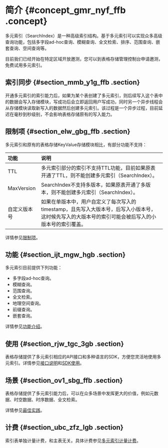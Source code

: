 # 简介 {#concept_gmr_nyf_ffb .concept}

多元索引（SearchIndex）是一种高级索引结构。基于多元索引可以实现众多高级查询功能，包括多字段ad-hoc查询、模糊查询、全文检索、排序、范围查询、嵌套查询、空间查询等。

目前我们已经开始在特定区域开放邀测，您可以到表格存储管理控制台申请邀测，免费试用多元索引。

## 索引同步 {#section_mmb_y1g_ffb .section}

开通多元索引的索引能力后，如果为某个表创建了多元索引，则后续写入这个表中的数据会写入存储模块，写成功后会立即返回用户写成功，同时另一个异步线程会从存储模块读取新写入的数据然后创建多元索引。该过程是一个异步过程，目前延迟在毫秒到秒级别，不会影响表格存储原有的写入能力。

## 限制项 {#section_elw_gbg_ffb .section}

多元索引和原有的表格存储KeyValue存储模块相比，有部分功能不支持：

|功能|说明|
|:-|:-|
|TTL|多元索引部分的索引不支持TTL功能，目前如果原表开通了TTL，则不能创建多元索引（SearchIndex）。|
|MaxVersion|SearchIndex不支持多版本，如果原表开通了多版本，则不能创建多元索引（SearchIndex）。|
|自定义版本号|如果在单版本中，用户自定义了每次写入的timestamp，且先写入大版本号，后写入小版本号，这时候先写入的大版本号的索引可能会被后写入的小版本号的索引覆盖。|

详情参见[限制项](cn.zh-CN/产品功能/多元索引/限制项.md)。

## 功能 {#section_ijt_mgw_hgb .section}

多元索引目前提供下列功能：

-   多字段ad-hoc查询。
-   模糊查询。
-   范围查询。
-   全文检索。
-   地理空间查询。
-   前缀查询。
-   嵌套查询。

详情参见[功能介绍](cn.zh-CN/产品功能/多元索引/功能介绍.md)。

## 使用 {#section_rjw_tgc_3gb .section}

表格存储提供了多元索引相应的API接口和多种语言的SDK，方便您灵活地使用多元索引。详情参见[接口说明](cn.zh-CN/产品功能/多元索引/接口说明.md)和[SDK使用](cn.zh-CN/产品功能/多元索引/SDK使用.md)。

## 场景 {#section_ov1_sbg_ffb .section}

表格存储提供了多元索引能力后，可以在众多场景中发挥更大的价值，例如元数据、时空数据、时序数据、全文检索。

详情参见[最佳实践](cn.zh-CN/产品功能/多元索引/最佳实践.md)。

## 计费 {#section_ubc_zfz_lgb .section}

索引表单独计量计费，和主表无关。具体计费参见[多元索引计量计费](cn.zh-CN/产品功能/多元索引/计量计费.md)。

